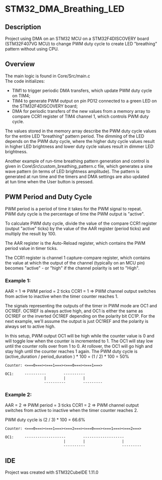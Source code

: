 # STM32_DMA_Breathing_LED

## Description

Project using DMA on an STM32 MCU on a STM32F4DISCOVERY board (STM32F407VG MCU)
to change PWM duty cycle to create LED "breathing" pattern without using CPU.

## Overview

The main logic is found in Core/Src/main.c \
The code initializes:
- TIM1 to trigger periodic DMA transfers, which update PWM duty cycle on TIM4;
- TIM4 to generate PWM output on pin PD12 connected to a green LED on the
STM32F4DISCOVERY board;
- DMA for periodic transfers of the new values from a memory array to compare
CCR1 register of TIM4 channel 1, which controls PWM duty cycle.

The values stored in the memory array describe the PWM duty cycle values for
the entire LED "breathing" pattern period.  The dimming of the LED depends on
the PWM duty cycle, where the higher duty cycle values result in higher LED
brightness and lower duty cycle values result in dimmer LED brightness.

Another example of run-time breathing pattern generation and control is \
given in Core\Src\custom_breathing_pattern.c file, which generates a sine \
wave pattern (in terms of LED brightness amplitude).  The pattern is \
generated at run time and the timers and DMA settings are also updated \
at tun time when the User button is pressed.

## PWM Period and Duty Cycle
PWM period is a period of time it takes for the PWM signal to repeat. \
PWM duty cycle is the percentage of time the PWM output is "active".

To calculate PWM duty cycle, divide the value of the compare CCR1 register
(output "active" ticks) by the value of the AAR register (period ticks)
and multiply the result by 100.

The AAR register is the Auto-Reload register, which contains the PWM period
value in timer ticks.

The CCR1 register is channel 1 capture-compare register, which contains the
value at which the output of the channel (typically on an MCU pin) becomes
"active" - or "high" if the channel polarity is set to "High".

### Example 1:

AAR = 1 => PWM period = 2 ticks
CCR1 = 1 => PWM channel output switches from active to inactive when the
timer counter reaches 1.

The signals representing the outputs of the timer in PWM mode are OC1 and
OC1REF.  OC1REF is always active high, and OC1 is either the same as OC1REF
or the inverted OC1REF depending on the polarity bit CC1P. For the next
example, we'll assume the output is just OC1REF and the polarity is always
set to active high.

In this setup, PWM output OC1 will be high while the counter value is 0 and
will toggle low when the counter is incremented to 1. The OC1 will stay
low until the counter rolls over from 1 to 0. At rollover, the OC1 will go
high and stay high until the counter reaches 1 again.  The PWM duty cycle
is (active_duration / period_duration ) * 100 = (1 / 2) * 100 = 50%
```
Counter: <===0===><===1===><===0===><===1===>

OC1:     ----------        ----------
                  |        |        |
                  ----------        ---------
```

### Example 2:

AAR = 2 => PWM period = 3 ticks
CCR1 = 2 => PWM channel output switches from active to inactive when the
timer counter reaches 2.

PWM duty cycle is (2 / 3) * 100 = 66.6%

```
Counter: <===0===><===1===><===2===><===0===><===1===><===2===>

OC1:     -------------------        -------------------
                           |        |                 |
                           ----------                 ---------
```

## IDE
Project was created with STM32CubeIDE 1.11.0

